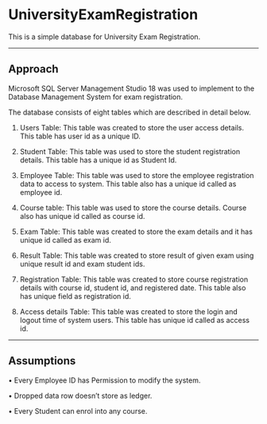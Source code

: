# UniversityExamRegistration
This is a simple database for University Exam Registration. 

-----------------------------------------------------------
Approach 
-----------------------------------------------------------

Microsoft SQL Server Management Studio 18 was used to implement to the Database Management System for exam registration. 

The database consists of eight tables which are described in detail below.

1.	 Users Table:
	 This table was created to store the user access details. This table has user id as a unique ID. 

2.	 Student Table:
	 This table was used to store the student registration details. This table has a unique id as Student Id.

3.	 Employee Table:
	 This table was used to store the employee registration data to access to system. This table also has a unique id called as employee id.

4.	 Course table:
	 This table was used to store the course details. Course also has unique id called as course id.

5.	 Exam Table:
	This table was created to store the exam details and it has unique id called as exam id.

6.	 Result Table:
	This table was created to store result of given exam using unique result id and exam student ids.

7.	Registration Table:
	This table was created to store course registration details with course id, student id, and registered date. This table also has unique field as registration id.

8.	Access details Table:
	This table was created to store the login and logout time of system users. This table has unique id called as access id.


----------------------------------------------------------
Assumptions
----------------------------------------------------------

•	Every Employee ID has Permission to modify the system.

•	Dropped data row doesn’t store as ledger.

•	Every Student can enrol into any course.






